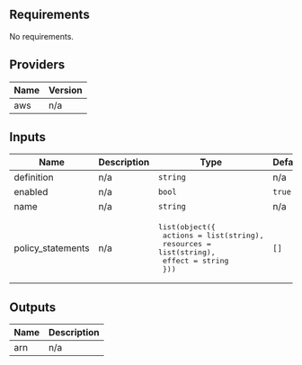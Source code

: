 ## Requirements

No requirements.

## Providers

| Name | Version |
|------|---------|
| aws | n/a |

## Inputs

| Name | Description | Type | Default | Required |
|------|-------------|------|---------|:--------:|
| definition | n/a | `string` | n/a | yes |
| enabled | n/a | `bool` | `true` | no |
| name | n/a | `string` | n/a | yes |
| policy\_statements | n/a | <pre>list(object({<br>    actions = list(string),<br>    resources = list(string),<br>    effect = string<br>  }))</pre> | `[]` | no |

## Outputs

| Name | Description |
|------|-------------|
| arn | n/a |

